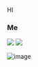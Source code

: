 HI




### Me 

</div>
  <a href = "mailto:marcelamorenobr@gmail.com"><img src="https://img.shields.io/badge/-Gmail-%23333?style=for-the-badge&logo=gmail&logoColor=white" target="_blank"></a>
  <a href="https://www.linkedin.com/in/marcela-moreno-09871122a" target="_blank"><img src="https://img.shields.io/badge/-LinkedIn-%230077B5?style=for-the-badge&logo=linkedin&logoColor=white" target="_blank"></a> 

  
 
  ![image](https://media4.giphy.com/media/ZdCHb2JwBAg88FBluT/200w.webp?cid=ecf05e472r4piatnrppcn2ga51m5y0d45humffmf7higxdew&rid=200w.webp&ct=ts)


 </div>
 

  
